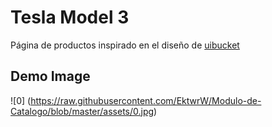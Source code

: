 # Tesla Model 3

Página de productos inspirado en el diseño de [uibucket](https://www.instagram.com/uibucket/)

## Demo Image

![0]
(https://raw.githubusercontent.com/EktwrW/Modulo-de-Catalogo/blob/master/assets/0.jpg)
